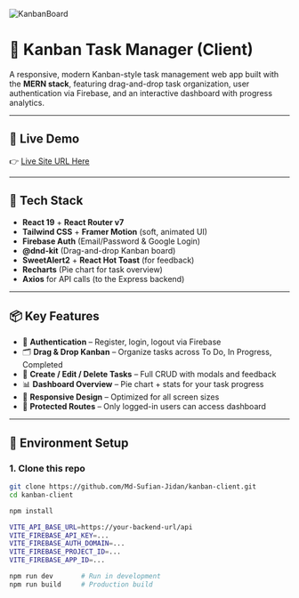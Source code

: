 ![KanbanBoard](./assets/kanban-board-client.png)

# 📝 Kanban Task Manager (Client)

A responsive, modern Kanban-style task management web app built with the **MERN stack**, featuring drag-and-drop task organization, user authentication via Firebase, and an interactive dashboard with progress analytics.

---

## 🚀 Live Demo

👉 [Live Site URL Here](https://kanban-client-mu.vercel.app)

---

## 🧰 Tech Stack

- **React 19** + **React Router v7**
- **Tailwind CSS** + **Framer Motion** (soft, animated UI)
- **Firebase Auth** (Email/Password & Google Login)
- **@dnd-kit** (Drag-and-drop Kanban board)
- **SweetAlert2** + **React Hot Toast** (for feedback)
- **Recharts** (Pie chart for task overview)
- **Axios** for API calls (to the Express backend)

---

## 📦 Key Features

- 🔐 **Authentication** – Register, login, logout via Firebase
- 🗂️ **Drag & Drop Kanban** – Organize tasks across To Do, In Progress, Completed
- 📝 **Create / Edit / Delete Tasks** – Full CRUD with modals and feedback
- 📊 **Dashboard Overview** – Pie chart + stats for your task progress
- 📱 **Responsive Design** – Optimized for all screen sizes
- 🧪 **Protected Routes** – Only logged-in users can access dashboard

---

## 🧪 Environment Setup

### 1. Clone this repo

```bash
git clone https://github.com/Md-Sufian-Jidan/kanban-client.git
cd kanban-client

npm install

VITE_API_BASE_URL=https://your-backend-url/api
VITE_FIREBASE_API_KEY=...
VITE_FIREBASE_AUTH_DOMAIN=...
VITE_FIREBASE_PROJECT_ID=...
VITE_FIREBASE_APP_ID=...

npm run dev       # Run in development
npm run build     # Production build

